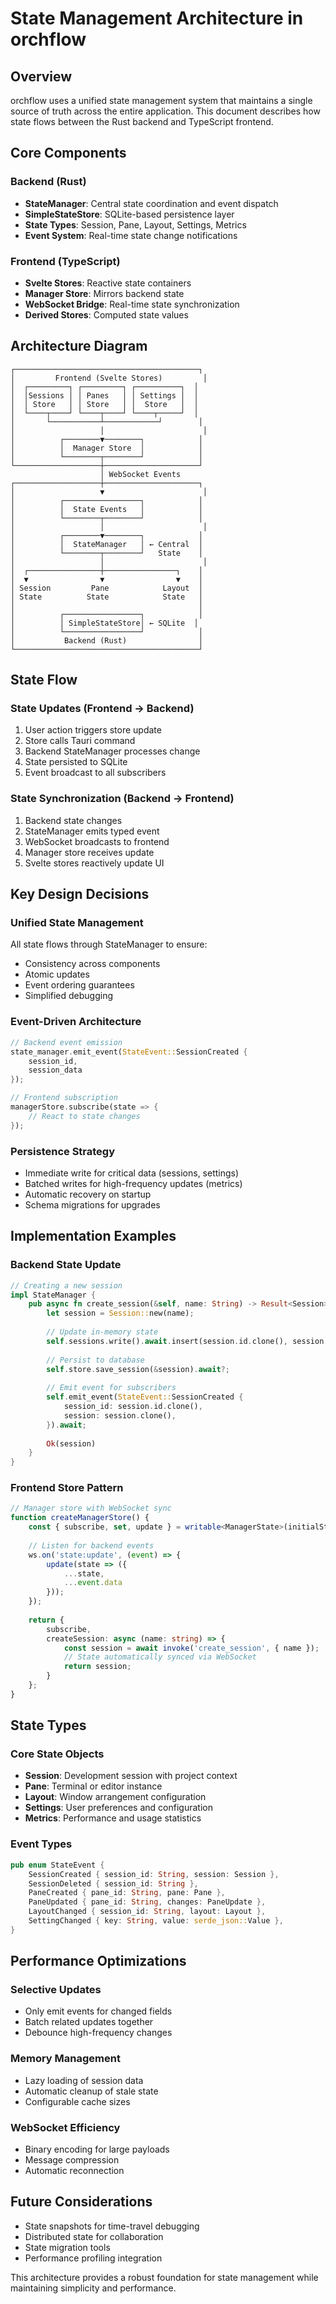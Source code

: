 # State Management Architecture in orchflow

## Overview

orchflow uses a unified state management system that maintains a single source of truth across the entire application. This document describes how state flows between the Rust backend and TypeScript frontend.

## Core Components

### Backend (Rust)

- **StateManager**: Central state coordination and event dispatch
- **SimpleStateStore**: SQLite-based persistence layer
- **State Types**: Session, Pane, Layout, Settings, Metrics
- **Event System**: Real-time state change notifications

### Frontend (TypeScript)

- **Svelte Stores**: Reactive state containers
- **Manager Store**: Mirrors backend state
- **WebSocket Bridge**: Real-time state synchronization
- **Derived Stores**: Computed state values

## Architecture Diagram

```
┌─────────────────────────────────────────┐
│         Frontend (Svelte Stores)         │
│  ┌─────────┐ ┌─────────┐ ┌──────────┐  │
│  │Sessions │ │ Panes   │ │ Settings │  │
│  │ Store   │ │ Store   │ │  Store   │  │
│  └────┬────┘ └────┬────┘ └────┬─────┘  │
│       └───────────┴────────────┘        │
│                   │                      │
│          ┌────────▼────────┐            │
│          │  Manager Store  │            │
│          └────────┬────────┘            │
└───────────────────┼─────────────────────┘
                    │ WebSocket Events
┌───────────────────┼─────────────────────┐
│                   ▼                      │
│          ┌─────────────────┐            │
│          │  State Events   │            │
│          └────────┬────────┘            │
│                   │                      │
│          ┌────────▼────────┐            │
│          │  StateManager   │ ← Central  │
│          └────────┬────────┘   State    │
│                   │                      │
│  ┌────────────────┼────────────────┐    │
│  ▼                ▼                ▼    │
│ Session         Pane            Layout  │
│ State          State            State   │
│                                         │
│          ┌─────────────────┐            │
│          │ SimpleStateStore│ ← SQLite  │
│          └─────────────────┘            │
│           Backend (Rust)                │
└─────────────────────────────────────────┘
```

## State Flow

### State Updates (Frontend → Backend)

1. User action triggers store update
2. Store calls Tauri command
3. Backend StateManager processes change
4. State persisted to SQLite
5. Event broadcast to all subscribers

### State Synchronization (Backend → Frontend)

1. Backend state changes
2. StateManager emits typed event
3. WebSocket broadcasts to frontend
4. Manager store receives update
5. Svelte stores reactively update UI

## Key Design Decisions

### Unified State Management

All state flows through StateManager to ensure:
- Consistency across components
- Atomic updates
- Event ordering guarantees
- Simplified debugging

### Event-Driven Architecture

```rust
// Backend event emission
state_manager.emit_event(StateEvent::SessionCreated { 
    session_id, 
    session_data 
});

// Frontend subscription
managerStore.subscribe(state => {
    // React to state changes
});
```

### Persistence Strategy

- Immediate write for critical data (sessions, settings)
- Batched writes for high-frequency updates (metrics)
- Automatic recovery on startup
- Schema migrations for upgrades

## Implementation Examples

### Backend State Update

```rust
// Creating a new session
impl StateManager {
    pub async fn create_session(&self, name: String) -> Result<Session> {
        let session = Session::new(name);
        
        // Update in-memory state
        self.sessions.write().await.insert(session.id.clone(), session.clone());
        
        // Persist to database
        self.store.save_session(&session).await?;
        
        // Emit event for subscribers
        self.emit_event(StateEvent::SessionCreated {
            session_id: session.id.clone(),
            session: session.clone(),
        }).await;
        
        Ok(session)
    }
}
```

### Frontend Store Pattern

```typescript
// Manager store with WebSocket sync
function createManagerStore() {
    const { subscribe, set, update } = writable<ManagerState>(initialState);
    
    // Listen for backend events
    ws.on('state:update', (event) => {
        update(state => ({
            ...state,
            ...event.data
        }));
    });
    
    return {
        subscribe,
        createSession: async (name: string) => {
            const session = await invoke('create_session', { name });
            // State automatically synced via WebSocket
            return session;
        }
    };
}
```

## State Types

### Core State Objects

- **Session**: Development session with project context
- **Pane**: Terminal or editor instance
- **Layout**: Window arrangement configuration
- **Settings**: User preferences and configuration
- **Metrics**: Performance and usage statistics

### Event Types

```rust
pub enum StateEvent {
    SessionCreated { session_id: String, session: Session },
    SessionDeleted { session_id: String },
    PaneCreated { pane_id: String, pane: Pane },
    PaneUpdated { pane_id: String, changes: PaneUpdate },
    LayoutChanged { session_id: String, layout: Layout },
    SettingChanged { key: String, value: serde_json::Value },
}
```

## Performance Optimizations

### Selective Updates
- Only emit events for changed fields
- Batch related updates together
- Debounce high-frequency changes

### Memory Management
- Lazy loading of session data
- Automatic cleanup of stale state
- Configurable cache sizes

### WebSocket Efficiency
- Binary encoding for large payloads
- Message compression
- Automatic reconnection

## Future Considerations

- State snapshots for time-travel debugging
- Distributed state for collaboration
- State migration tools
- Performance profiling integration

This architecture provides a robust foundation for state management while maintaining simplicity and performance.